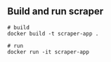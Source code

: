 ## Build and run scraper
```shell
# build
docker build -t scraper-app .

# run
docker run -it scraper-app
```
